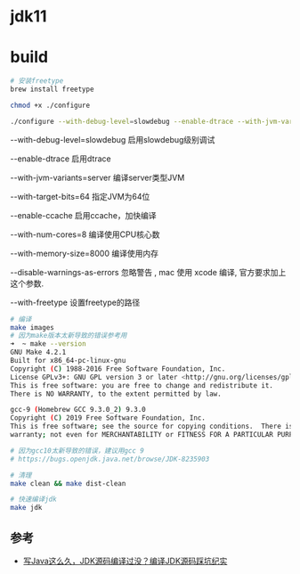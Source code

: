 # jdk11

# build
```bash
# 安装freetype
brew install freetype

chmod +x ./configure

./configure --with-debug-level=slowdebug --enable-dtrace --with-jvm-variants=server --with-target-bits=64 --with-num-cores=8 --with-memory-size=16384 --disable-warnings-as-errors --with-freetype=bundled --with-boot-jdk=/Library/Java/JavaVirtualMachines/openjdk-11.jdk/Contents/Home
```

--with-debug-level=slowdebug 启用slowdebug级别调试

--enable-dtrace 启用dtrace

--with-jvm-variants=server 编译server类型JVM

--with-target-bits=64 指定JVM为64位

--enable-ccache 启用ccache，加快编译

--with-num-cores=8 编译使用CPU核心数

--with-memory-size=8000 编译使用内存

--disable-warnings-as-errors 忽略警告 , mac 使用 xcode 编译, 官方要求加上这个参数.

--with-freetype 设置freetype的路径

```bash
# 编译
make images
# 因为make版本太新导致的错误参考用
➜  ~ make --version 
GNU Make 4.2.1 
Built for x86_64-pc-linux-gnu 
Copyright (C) 1988-2016 Free Software Foundation, Inc. 
License GPLv3+: GNU GPL version 3 or later <http://gnu.org/licenses/gpl.html> 
This is free software: you are free to change and redistribute it. 
There is NO WARRANTY, to the extent permitted by law. 

gcc-9 (Homebrew GCC 9.3.0_2) 9.3.0
Copyright (C) 2019 Free Software Foundation, Inc.
This is free software; see the source for copying conditions.  There is NO
warranty; not even for MERCHANTABILITY or FITNESS FOR A PARTICULAR PURPOSE.

# 因为gcc10太新导致的错误，建议用gcc 9
# https://bugs.openjdk.java.net/browse/JDK-8235903

# 清理
make clean && make dist-clean

# 快速编译jdk
make jdk
```

## 参考

- [写Java这么久，JDK源码编译过没？编译JDK源码踩坑纪实](https://segmentfault.com/a/1190000023251649)
